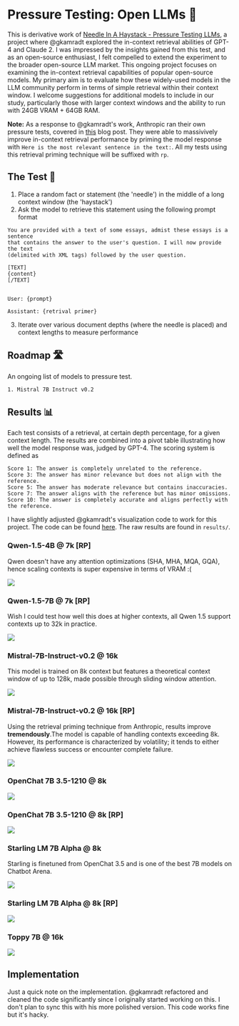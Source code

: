 # Pressure Testing: Open LLMs 💢

This is derivative work of [Needle In A Haystack - Pressure Testing LLMs](https://github.com/gkamradt/LLMTest_NeedleInAHaystack), a project where @gkamradt explored the in-context retrieval abilities of GPT-4 and Claude 2. I was impressed by the insights gained from this test, and as an open-source enthusiast, I felt compelled to extend the experiment to the broader open-source LLM market. This ongoing project focuses on examining the in-context retrieval capabilities of popular open-source models. My primary aim is to evaluate how these widely-used models in the LLM community perform in terms of simple retrieval within their context window. I welcome suggestions for additional models to include in our study, particularly those with larger context windows and the ability to run with 24GB VRAM + 64GB RAM.

**Note:** As a response to @gkamradt's work, Anthropic ran their own pressure tests, covered in [this](https://www.anthropic.com/index/claude-2-1-prompting) blog post. They were able to massivively improve in-context retrieval performance by priming the model response with `Here is the most relevant sentence in the text:`. All my tests using this retrieval priming technique will be suffixed with `rp`.

## The Test 📝

1. Place a random fact or statement (the 'needle') in the middle of a long context window (the 'haystack')
2. Ask the model to retrieve this statement using the following prompt format

```
You are provided with a text of some essays, admist these essays is a sentence
that contains the answer to the user's question. I will now provide the text
(delimited with XML tags) followed by the user question.

[TEXT]
{content}
[/TEXT]


User: {prompt}

Assistant: {retrival primer}
```

3. Iterate over various document depths (where the needle is placed) and context lengths to measure performance

## Roadmap 🛣️

An ongoing list of models to pressure test.

```
1. Mistral 7B Instruct v0.2
```

## Results 📊

Each test consists of a retrieval, at certain depth percentage, for a given context length. The results are combined into a pivot table illustrating how well the model response was, judged by GPT-4. The scoring system is defined as

```
Score 1: The answer is completely unrelated to the reference.
Score 3: The answer has minor relevance but does not align with the reference.
Score 5: The answer has moderate relevance but contains inaccuracies.
Score 7: The answer aligns with the reference but has minor omissions.
Score 10: The answer is completely accurate and aligns perfectly with the reference.
```

I have slightly adjusted @gkamradt's visualization code to work for this project. The code can be found [here](/utils/visualize.ipynb). The raw results are found in `results/`.

### Qwen-1.5-4B @ 7k [RP]

Qwen doesn't have any attention optimizations (SHA, MHA, MQA, GQA), hence scaling contexts is super expensive in terms of VRAM :( 

![](/img/qwen1.5-4b-rp.png)

### Qwen-1.5-7B @ 7k [RP]

Wish I could test how well this does at higher contexts, all Qwen 1.5 support contexts up to 32k in practice.

![](/img/qwen1.5-7b.png)

### Mistral-7B-Instruct-v0.2 @ 16k

This model is trained on 8k context but features a theoretical context window of up to 128k, made possible through sliding window attention.

![](/img/mistral_7b_16k.png)

### Mistral-7B-Instruct-v0.2 @ 16k [RP]

Using the retrieval priming technique from Anthropic, results improve **tremendously**.The model is capable of handling contexts exceeding 8k. However, its performance is characterized by volatility; it tends to either achieve flawless success or encounter complete failure.

![](/img/mistral_7b_16k_rp.png)

### OpenChat 7B 3.5-1210 @ 8k

![](/img/openchat-3.5-1210_8k.png)

### OpenChat 7B 3.5-1210 @ 8k [RP]

![](/img/openchat-3.5-1210_8k_rp.png)

### Starling LM 7B Alpha @ 8k

Starling is finetuned from OpenChat 3.5 and is one of the best 7B models on Chatbot Arena.

![](/img/starling-lm-7b-alpha.png)

### Starling LM 7B Alpha @ 8k [RP]

![](/img/starling-lm-7b-alpha_rp.png)

### Toppy 7B @ 16k

![](/img/toppy-7b.png)

## Implementation

Just a quick note on the implementation. @gkamradt refactored and cleaned the code significantly since I originally started working on this. I don't plan to sync this with his more polished version. This code works fine but it's hacky.
